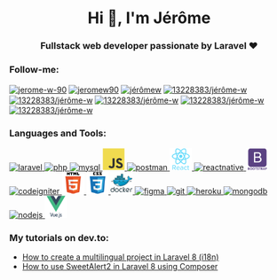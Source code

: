 <h1 align="center">Hi 👋, I'm Jérôme</h1>
<h3 align="center">Fullstack web developer passionate by Laravel ❤️</h3>

<h3 align="left">Follow-me:</h3>
<p align="left">
<a href="https://codepen.io/jerome-w-90" target="blank"><img align="center" src="https://raw.githubusercontent.com/rahuldkjain/github-profile-readme-generator/master/src/images/icons/Social/codepen.svg" alt="jerome-w-90" height="35" width="35" /></a>
<a href="https://dev.to/jeromew90" target="blank"><img align="center" src="https://iconape.com/wp-content/png_logo_vector/dev.png" alt="jeromew90" height="40" width="40" /></a>
<a href="https://linkedin.com/in/jérômew" target="blank"><img align="center" src="https://raw.githubusercontent.com/rahuldkjain/github-profile-readme-generator/master/src/images/icons/Social/linked-in-alt.svg" alt="jérômew" height="30" width="40" /></a>
<a href="https://stackoverflow.com/users/13228383/jérôme-w" target="blank"><img align="center" src="https://raw.githubusercontent.com/rahuldkjain/github-profile-readme-generator/master/src/images/icons/Social/stack-overflow.svg" alt="13228383/jérôme-w" height="30" width="40" /></a>
<a href="https://www.malt.fr/profile/jeromeweber" target="blank"><img align="center" src="https://www.lafabriquedunet.fr/wp-content/uploads/2020/04/malt.png" alt="13228383/jérôme-w" height="30" width="30" /></a>
<a href="https://www.thiscodeworks.com/user/jeromew" target="blank"><img align="center" src="https://www.thiscodeworks.com/images/ghost-scary.png" alt="13228383/jérôme-w" height="40" width="40" /></a>
<a href="https://www.codegrepper.com/app/profile.php?id=299149" target="blank"><img align="center" src="https://www.codegrepper.com/images/logo_colors_small.png" alt="13228383/jérôme-w" height="30" width="30" /></a>
<a href="https://app.daily.dev/JeromeW" target="blank"><img align="center" src="https://res.cloudinary.com/practicaldev/image/fetch/s--KCRN0Wuf--/c_fill,f_auto,fl_progressive,h_320,q_auto,w_320/https://dev-to-uploads.s3.amazonaws.com/uploads/organization/profile_image/356/ceb8dc0f-a77b-4f89-84da-52216a4286e1.png" alt="13228383/jérôme-w" height="40" width="40" /></a>
  
</p>

<h3 align="left">Languages and Tools:</h3>
<p align="left"> 
    <a href="https://laravel.com/" target="_blank"> <img src="https://alveoweb.ca/assets/logos/laravel.png" alt="laravel" width="35" height="35"/> </a> 
    <a href="https://www.php.net" target="_blank"> <img src="https://pbs.twimg.com/profile_images/477413657693782016/Ch8Mjsdv_400x400.png" alt="php" width="35" height="35"/> </a> 
    <a href="https://www.mysql.com/" target="_blank"> <img src="https://www.nicepng.com/png/full/269-2693391_mysql-mysql-logo-png-square.png" alt="mysql" width="40" height="40"/> </a> 
    <a href="https://developer.mozilla.org/en-US/docs/Web/JavaScript" target="_blank"> <img src="https://raw.githubusercontent.com/devicons/devicon/master/icons/javascript/javascript-original.svg" alt="javascript" width="40" height="40"/> </a> 
  <a href="https://postman.com" target="_blank"> <img src="https://www.vectorlogo.zone/logos/getpostman/getpostman-icon.svg" alt="postman" width="40" height="40"/> </a>
  <a href="https://reactjs.org/" target="_blank"> <img src="https://raw.githubusercontent.com/devicons/devicon/master/icons/react/react-original-wordmark.svg" alt="react" width="40" height="40"/> </a>
  <a href="https://reactnative.dev/" target="_blank"> <img src="https://reactnative.dev/img/header_logo.svg" alt="reactnative" width="40" height="40"/> </a> 
  <a href="https://getbootstrap.com" target="_blank"> <img src="https://raw.githubusercontent.com/devicons/devicon/master/icons/bootstrap/bootstrap-plain-wordmark.svg" alt="bootstrap" width="40" height="40"/> </a> 
  <a href="https://codeigniter.com" target="_blank"> <img src="https://cdn.worldvectorlogo.com/logos/codeigniter.svg" alt="codeigniter" width="40" height="40"/> </a> 
  <a href="https://www.w3.org/html/" target="_blank"> <img src="https://raw.githubusercontent.com/devicons/devicon/master/icons/html5/html5-original-wordmark.svg" alt="html5" width="40" height="40"/> </a> 
  <a href="https://www.w3schools.com/css/" target="_blank"> <img src="https://raw.githubusercontent.com/devicons/devicon/master/icons/css3/css3-original-wordmark.svg" alt="css3" width="40" height="40"/> </a> 
  <a href="https://www.docker.com/" target="_blank"> <img src="https://raw.githubusercontent.com/devicons/devicon/master/icons/docker/docker-original-wordmark.svg" alt="docker" width="40" height="40"/> </a>
  <a href="https://www.figma.com/" target="_blank"> <img src="https://www.vectorlogo.zone/logos/figma/figma-icon.svg" alt="figma" width="40" height="40"/> </a> 
  <a href="https://git-scm.com/" target="_blank"> <img src="https://www.vectorlogo.zone/logos/git-scm/git-scm-icon.svg" alt="git" width="40" height="40"/> </a>
  <a href="https://heroku.com" target="_blank"> <img src="https://styles.redditmedia.com/t5_2t6ic/styles/communityIcon_ganjf24sw3f51.jpg" alt="heroku" width="40" height="40"/> </a> 
  <a href="https://www.mongodb.com/" target="_blank"> <img src="https://img.icons8.com/color/480/mongodb.png" alt="mongodb" width="40" height="40"/> </a> 
  <a href="https://nodejs.org" target="_blank"> <img src="https://res.cloudinary.com/proxify-io/image/upload/v1/cms/images/skills/tMAETyDAqTvkVw2xNNhRpN8VtOHt1gZXa4BAwLFt.png" alt="nodejs" width="40" height="40"/> </a> 
  <a href="https://vuejs.org/" target="_blank"> <img src="https://raw.githubusercontent.com/devicons/devicon/master/icons/vuejs/vuejs-original-wordmark.svg" alt="vuejs" width="40" height="40"/> </a> 
</p>

<h3 align="left">My tutorials on dev.to:</h3>
<ul>
<li><a href="https://dev.to/jeromew90/how-to-create-a-multilingual-project-in-laravel-internationalization-i18n-11ol" rel="nofollow">How to create a multilingual project in Laravel 8 (i18n)</a></li>
<li><a href="https://dev.to/jeromew90/how-use-sweetalert2-in-laravel-8-using-composer-jki" rel="nofollow">How to use SweetAlert2 in Laravel 8 using Composer</a></li>
</ul>
